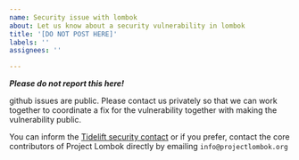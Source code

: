 ```yaml
---
name: Security issue with lombok
about: Let us know about a security vulnerability in lombok 
title: '[DO NOT POST HERE]'
labels: ''
assignees: ''

---
```


***Please do not report this here!***

github issues are public. Please contact us privately so that we can work together to coordinate a fix for the vulnerability together with making the vulnerability public.

You can inform the [Tidelift security contact](https://tidelift.com/security) or if you prefer, contact the core contributors of Project Lombok directly by emailing `info@projectlombok.org`

